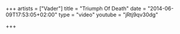 +++
artists = ["Vader"]
title = "Triumph Of Death"
date = "2014-06-09T17:53:05+02:00"
type = "video"
youtube = "jRtj9qv30dg"

+++
